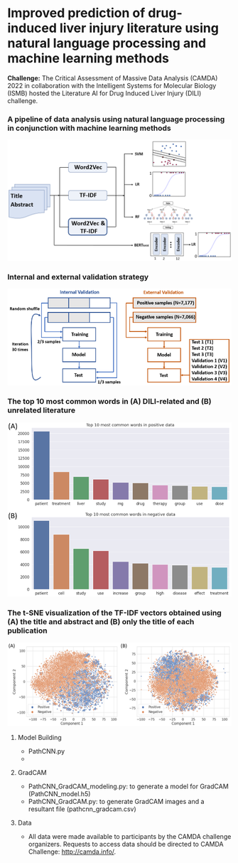 # Improved prediction of drug-induced liver injury literature using natural language processing and machine learning methods

**Challenge:** The Critical Assessment of Massive Data Analysis (CAMDA) 2022 in collaboration with the Intelligent Systems for Molecular Biology (ISMB) hosted the Literature AI for Drug Induced Liver Injury (DILI) challenge.  

### A pipeline of data analysis using natural language processing in conjunction with machine learning methods
<img src="img/Figure1.png" width="600">

### Internal and external validation strategy
<img src="img/Figure2.png" width="600">

### The top 10 most common words in (A) DILI-related and (B) unrelated literature
<img src="img/Figure3.png" width="600">

### The t-SNE visualization of the TF-IDF vectors obtained using (A) the title and abstract and (B) only the title of each publication
<img src="img/Figure4.png" width="600">


1. Model Building  
   - PathCNN.py  
   -
2. GradCAM  
   - PathCNN_GradCAM_modeling.py: to generate a model for GradCAM (PathCNN_model.h5)
   - PathCNN_GradCAM.py: to generate GradCAM images and a resultant file (pathcnn_gradcam.csv)
   
3. Data
   - All data were made available to participants by the CAMDA challenge organizers. Requests to access data should be directed to CAMDA Challenge: http://camda.info/.
